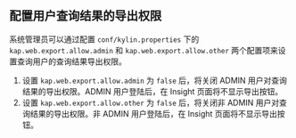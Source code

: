 ## 配置用户查询结果的导出权限

 系统管理员可以通过配置 `conf/kylin.properties` 下的 `kap.web.export.allow.admin` 和 `kap.web.export.allow.other` 两个配置项来设置查询用户的查询结果导出权限。

1. 设置 `kap.web.export.allow.admin` 为 `false` 后，将关闭 ADMIN 用户对查询结果的导出权限。ADMIN 用户登陆后，在 Insight 页面将不显示导出按钮。
2. 设置 `kap.web.export.allow.other` 为 `false` 后，将关闭非 ADMIN 用户对查询结果的导出权限。非 ADMIN 用户登陆后，在 Insight 页面将不显示导出按钮。


